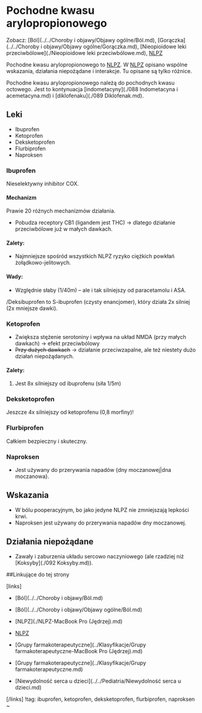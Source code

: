 # Pochodne kwasu arylopropionowego

Zobacz: [Ból](../../Choroby i objawy/Objawy ogólne/Ból.md), [Gorączka](../../Choroby i objawy/Objawy ogólne/Gorączka.md), [Nieopioidowe leki przeciwbólowe](./Nieopioidowe leki przeciwbólowe.md), [NLPZ](./NLPZ.md)



Pochodne kwasu arylopropionowego to [NLPZ](./NLPZ.md). W [NLPZ](./NLPZ.md) opisano wspólne wskazania, działania niepożądane i interakcje. Tu opisane są tylko różnice.



Pochodne kwasu arylopropionowego należą do pochodnych kwasu octowego. Jest to kontynuacja [indometacyny](./088 Indometacyna i acemetacyna.md) i [diklofenaku](./089 Diklofenak.md).



## Leki

- Ibuprofen
- Ketoprofen
- Deksketoprofen
- Flurbiprofen
- Naproksen




### Ibuprofen

Nieselektywny inhibitor COX.



#### Mechanizm

Prawie 20 różnych mechanizmów działania.

- Pobudza receptory CB1 (ligandem jest THC) → dlatego działanie przeciwbólowe już w małych dawkach.



#### Zalety:

- Najmniejsze spośród wszystkich NLPZ ryzyko ciężkich powkłań żołądkowo-jelitowych.



#### Wady:

- Względnie słaby (1/40m) – ale i tak silniejszy od paracetamolu i ASA.



/Deksibuprofen to S-ibuprofen (czysty enancjomer), który
działa 2x silniej (2x mniejsze dawki).



### Ketoprofen

- Zwiększa stężenie serotoniny i wpływa na układ NMDA (przy małych dawkach) → efekt przeciwbólowy
- ~~Przy dużych dawkach~~ → działanie przeciwzapalne, ale też niestety dużo działań niepożądanych.



#### Zalety:

1. Jest 8x silniejszy od ibuprofenu (siła 1/5m)




### Deksketoprofen

Jeszcze 4x silniejszy od ketoprofenu (0,8 morfiny)!



### Flurbiprofen

Całkiem bezpieczny i skuteczny.



### Naproksen

- Jest używany do przerywania napadów {dny moczanowej|dna moczanowa}.





## Wskazania

- W bólu pooperacyjnym, bo jako jedyne NLPZ nie zmniejszają lepkości krwi.
- Naproksen jest używany do przerywania napadów dny moczanowej.





## Działania niepożądane

- Zawały i zaburzenia układu sercowo naczyniowego (ale rzadziej niż [Koksyby](./092 Koksyby.md)).



##Linkujące do tej strony

[links]

- [Ból](../../Choroby i objawy/Ból.md)

- [Ból](../../Choroby i objawy/Objawy ogólne/Ból.md)

- [NLPZ](./NLPZ-MacBook Pro (Jędrzej).md)

- [NLPZ](./NLPZ.md)

- [Grupy farmakoterapeutyczne](../Klasyfikacje/Grupy farmakoterapeutyczne-MacBook Pro (Jędrzej).md)

- [Grupy farmakoterapeutyczne](../Klasyfikacje/Grupy farmakoterapeutyczne.md)

- [Niewydolność serca u dzieci](../../Pediatria/Niewydolność serca u dzieci.md)


[/links]
!tag: ibuprofen, ketoprofen, deksketoprofen, flurbiprofen, naproksen
~












